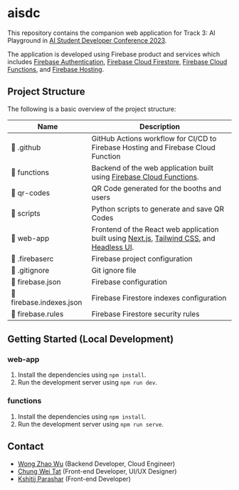 # aisdc
This repository contains the companion web application for Track 3: AI Playground in [AI Student Developer Conference 2023](https://epoch.aisingapore.org/event/ai-student-developer-conference-2023/).

The application is developed using Firebase product and services which includes [Firebase Authentication](https://firebase.google.com/docs/auth), [Firebase Cloud Firestore](https://firebase.google.com/docs/firestore), [Firebase Cloud Functions](https://firebase.google.com/docs/functions), and [Firebase Hosting](https://firebase.google.com/docs/hosting).

## Project Structure

The following is a basic overview of the project structure:

| Name | Description |
| ---- | ----------- |
| 📁 .github | GitHub Actions workflow for CI/CD to Firebase Hosting and Firebase Cloud Function |
| 📁 functions | Backend of the web application built using [Firebase Cloud Functions](https://firebase.google.com/docs/functions). |
| 📁 qr-codes | QR Code generated for the booths and users |
| 📁 scripts | Python scripts to generate and save QR Codes |
| 📁 web-app | Frontend of the React web application built using [Next.js](https://nextjs.org/), [Tailwind CSS](https://tailwindcss.com/), and [Headless UI](https://headlessui.dev/). |
| 📄 .firebaserc | Firebase project configuration |
| 📄 .gitignore | Git ignore file |
| 📄 firebase.json | Firebase configuration |
| 📄 firebase.indexes.json | Firebase Firestore indexes configuration |
| 📄 firebase.rules | Firebase Firestore security rules |

## Getting Started (Local Development)

### web-app
1. Install the dependencies using `npm install`.
2. Run the development server using `npm run dev`.

### functions
1. Install the dependencies using `npm install`.
2. Run the development server using `npm run serve`.

## Contact

- [Wong Zhao Wu](https://github.com/kiritowu) (Backend Developer, Cloud Engineer)
- [Chung Wei Tat](https://github.com/cweitat) (Front-end Developer, UI/UX Designer)
- [Kshitij Parashar](https://github.com/xitij27) (Front-end Developer)
